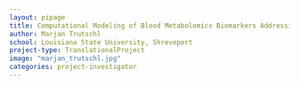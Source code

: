 ```yaml
---
layout: pipage
title: Computational Modeling of Blood Metabolomics Biomarkers Addressing Racial Disparity
author: Marjan Trutschl
school: Louisiana State University, Shreveport
project-type: TranslationalProject
image: "marjan_trutschl.jpg"
categories: project-investigator
---
```

